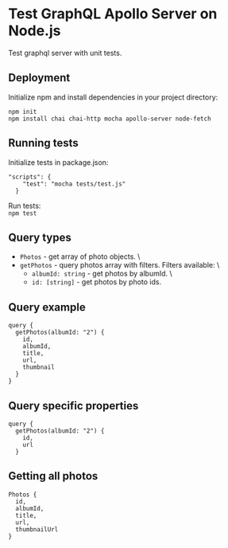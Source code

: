 # Test GraphQL Apollo Server on Node.js 

Test graphql server with unit tests.

## Deployment

Initialize npm and install dependencies in your project directory:
```
npm init
npm install chai chai-http mocha apollo-server node-fetch
```

## Running tests
Initialize tests in  package.json:
```
"scripts": {
    "test": "mocha tests/test.js"
  }
```

Run tests: \
`npm test`

## Query types
- `Photos` - get array of photo objects. \
- `getPhotos` - query photos array with filters. Filters available: \
  * `albumId: string` - get photos by albumId. \
  * `id: [string]` - get photos by photo ids. 

## Query example
```
query {
  getPhotos(albumId: "2") {
    id,
    albumId,
    title,
    url,
    thumbnail
  }
}
```

## Query specific properties
```
query {
  getPhotos(albumId: "2") {
    id,
    url
  }
 ```

## Getting all photos
```
Photos {
  id,
  albumId,
  title,
  url,
  thumbnailUrl
}
```

